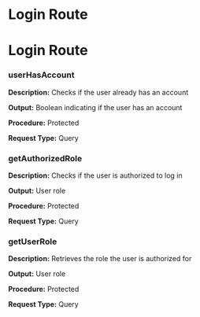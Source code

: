 # Login Route

<html lang="en">
<head>
  <meta charset="UTF-8">
  <meta name="viewport" content="width=device-width, initial-scale=1.0">
  <link rel="stylesheet" href="../styles.css">
</head>
<body>
<div class="container">
  <h1>Login Route</h1>
    <div class="card">
      <h3>userHasAccount</h3>
      <p><strong>Description:</strong> Checks if the user already has an account</p>
      <p><strong>Output:</strong> <span class="card-output">Boolean indicating if the user has an account</span></p>
      <p><strong>Procedure:</strong> Protected</p>
      <p><strong>Request Type:</strong> Query</p>
    </div>
    <div class="card">
      <h3>getAuthorizedRole</h3>
      <p><strong>Description:</strong> Checks if the user is authorized to log in</p>
      <p><strong>Output:</strong> <span class="card-output">User role</span></p>
      <p><strong>Procedure:</strong> Protected</p>
      <p><strong>Request Type:</strong> Query</p>
    </div>
    <div class="card">
      <h3>getUserRole</h3>
      <p><strong>Description:</strong> Retrieves the role the user is authorized for</p>
      <p><strong>Output:</strong> <span class="card-output">User role</span></p>
      <p><strong>Procedure:</strong> Protected</p>
      <p><strong>Request Type:</strong> Query</p>
    </div>
  </div>
</body>
</html>
